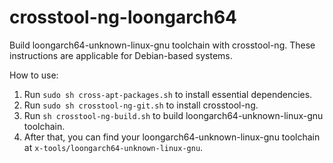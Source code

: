 # crosstool-ng-loongarch64

Build loongarch64-unknown-linux-gnu toolchain with crosstool-ng. These instructions are applicable for Debian-based systems.



How to use:

1. Run `sudo sh cross-apt-packages.sh` to install essential dependencies.
2. Run `sudo sh crosstool-ng-git.sh` to install crosstool-ng.
3. Run `sh crosstool-ng-build.sh` to build loongarch64-unknown-linux-gnu toolchain.
4. After that, you can find your loongarch64-unknown-linux-gnu toolchain at `x-tools/loongarch64-unknown-linux-gnu`.
